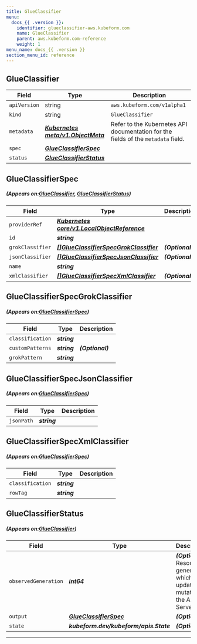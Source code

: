 ```yaml
---
title: GlueClassifier
menu:
  docs_{{ .version }}:
    identifier: glueclassifier-aws.kubeform.com
    name: GlueClassifier
    parent: aws.kubeform.com-reference
    weight: 1
menu_name: docs_{{ .version }}
section_menu_id: reference
---
```


## GlueClassifier
| Field | Type | Description |
| ------ | ----- | ----------- |
| `apiVersion` | string | `aws.kubeform.com/v1alpha1` |
|    `kind` | string | `GlueClassifier` |
| `metadata` | ***[Kubernetes meta/v1.ObjectMeta](https://kubernetes.io/docs/reference/generated/kubernetes-api/v1.13/#objectmeta-v1-meta)***|Refer to the Kubernetes API documentation for the fields of the `metadata` field.|
| `spec` | ***[GlueClassifierSpec](#GlueClassifierSpec)***||
| `status` | ***[GlueClassifierStatus](#GlueClassifierStatus)***||
## GlueClassifierSpec
##### (Appears on:[GlueClassifier](#GlueClassifier), [GlueClassifierStatus](#GlueClassifierStatus))
| Field | Type | Description |
| ------ | ----- | ----------- |
| `providerRef` | ***[Kubernetes core/v1.LocalObjectReference](https://kubernetes.io/docs/reference/generated/kubernetes-api/v1.13/#localobjectreference-v1-core)***||
| `id` | ***string***||
| `grokClassifier` | ***[[]GlueClassifierSpecGrokClassifier](#GlueClassifierSpecGrokClassifier)***| ***(Optional)*** |
| `jsonClassifier` | ***[[]GlueClassifierSpecJsonClassifier](#GlueClassifierSpecJsonClassifier)***| ***(Optional)*** |
| `name` | ***string***||
| `xmlClassifier` | ***[[]GlueClassifierSpecXmlClassifier](#GlueClassifierSpecXmlClassifier)***| ***(Optional)*** |
## GlueClassifierSpecGrokClassifier
##### (Appears on:[GlueClassifierSpec](#GlueClassifierSpec))
| Field | Type | Description |
| ------ | ----- | ----------- |
| `classification` | ***string***||
| `customPatterns` | ***string***| ***(Optional)*** |
| `grokPattern` | ***string***||
## GlueClassifierSpecJsonClassifier
##### (Appears on:[GlueClassifierSpec](#GlueClassifierSpec))
| Field | Type | Description |
| ------ | ----- | ----------- |
| `jsonPath` | ***string***||
## GlueClassifierSpecXmlClassifier
##### (Appears on:[GlueClassifierSpec](#GlueClassifierSpec))
| Field | Type | Description |
| ------ | ----- | ----------- |
| `classification` | ***string***||
| `rowTag` | ***string***||
## GlueClassifierStatus
##### (Appears on:[GlueClassifier](#GlueClassifier))
| Field | Type | Description |
| ------ | ----- | ----------- |
| `observedGeneration` | ***int64***| ***(Optional)*** Resource generation, which is updated on mutation by the API Server.|
| `output` | ***[GlueClassifierSpec](#GlueClassifierSpec)***| ***(Optional)*** |
| `state` | ***kubeform.dev/kubeform/apis.State***| ***(Optional)*** |
---
